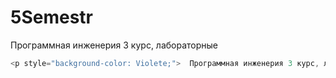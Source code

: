 # 5Semestr
Программная инженерия 3 курс, лабораторные 
```js 
<p style="background-color: Violete;">  Программная инженерия 3 курс, лабораторные </p>
```
